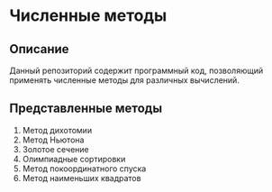 # Численные методы

## Описание

Данный репозиторий содержит программный код, позволяющий применять численные методы для различных вычислений.

## Представленные методы
1. Метод дихотомии
2. Метод Ньютона
3. Золотое сечение
4. Олимпиадные сортировки
5. Метод покоординатного спуска
6. Метод наименьших квадратов
